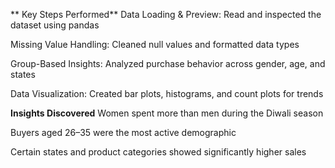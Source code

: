 ** Key Steps Performed**
 Data Loading & Preview: Read and inspected the dataset using pandas

 Missing Value Handling: Cleaned null values and formatted data types

 Group-Based Insights: Analyzed purchase behavior across gender, age, and states

 Data Visualization: Created bar plots, histograms, and count plots for trends

 **Insights Discovered**
Women spent more than men during the Diwali season

Buyers aged 26–35 were the most active demographic

Certain states and product categories showed significantly higher sales

